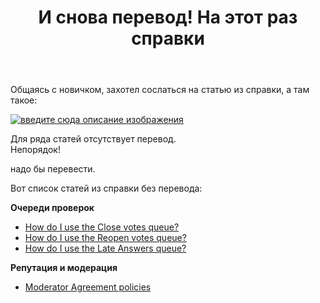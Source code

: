 ﻿---
title: "И снова перевод! На этот раз справки"
se.owner.user_id: 189027
se.owner.display_name: "Михаил Ребров"
se.owner.link: "https://ru.meta.stackoverflow.com/users/189027/%d0%9c%d0%b8%d1%85%d0%b0%d0%b8%d0%bb-%d0%a0%d0%b5%d0%b1%d1%80%d0%be%d0%b2"
se.link: "https://ru.meta.stackoverflow.com/questions/11670/%d0%98-%d1%81%d0%bd%d0%be%d0%b2%d0%b0-%d0%bf%d0%b5%d1%80%d0%b5%d0%b2%d0%be%d0%b4-%d0%9d%d0%b0-%d1%8d%d1%82%d0%be%d1%82-%d1%80%d0%b0%d0%b7-%d1%81%d0%bf%d1%80%d0%b0%d0%b2%d0%ba%d0%b8"
se.question_id: 11670
se.post_type: question
---
<p>Общаясь с новичком, захотел сослаться на статью из справки, а там такое:</p>
<p><a href="https://i.stack.imgur.com/pc1jy.png" rel="nofollow noreferrer"><img src="https://i.stack.imgur.com/pc1jy.png" alt="введите сюда описание изображения" /></a></p>
<p>Для ряда статей отсутствует перевод.<br/>
Непорядок!</p>
<p>надо бы перевести.</p>
<p>Вот список статей из справки без перевода:</p>
<p><strong>Очереди проверок</strong></p>
<ul>
<li><a href="https://ru.stackoverflow.com/help/review-close">How do I use the Close votes queue?</a></li>
<li><a href="https://ru.stackoverflow.com/help/review-reopen">How do I use the Reopen votes queue?</a></li>
<li><a href="https://ru.stackoverflow.com/help/review-late-answers">How do I use the Late Answers queue?</a></li>
</ul>
<p><strong>Репутация и модерация</strong></p>
<ul>
<li><a href="https://ru.stackoverflow.com/help/mod-agreement-policies">Moderator Agreement policies</a></li>
</ul>

